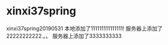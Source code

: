 # xinxi37spring
xinxi37spring20190531
本地添加了111111111111111!
服务器上添加了22222222222.。。
服务器上添加了3333333333
